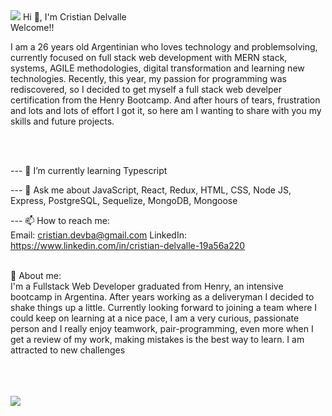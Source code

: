 <img src="https://www.springfieldlibrary.org/library/assets/2018/08/Bike_Banner.jpg"/>
                                                        Hi 👋, I'm Cristian Delvalle <br/>
                                                                  Welcome!!  <br/>
 <p> I am a 26 years old Argentinian who loves technology and problemsolving, currently focused on full stack web development with MERN stack, systems, AGILE methodologies,
digital transformation and learning new technologies. Recently, this year, my passion for programming was rediscovered, so I decided to get myself a full stack web develper certification from the Henry Bootcamp.
And after hours of tears, frustration and lots and lots of effort I got it, so here am I wanting to share with you my skills and future projects. <p/>
<br/>                                                                    
<br/>


--- 🌱 I’m currently learning Typescript


--- 💬 Ask me about JavaScript, React, Redux, HTML, CSS, Node JS, Express, PostgreSQL, Sequelize, MongoDB, Mongoose


--- 📫 How to reach me: <br/>
Email: cristian.devba@gmail.com
LinkedIn: https://www.linkedin.com/in/cristian-delvalle-19a56a220



<br/>
📄 About me:<br/>
  I'm a Fullstack Web Developer graduated from Henry, an intensive bootcamp in Argentina. After years working as a deliveryman I decided to shake things up a little.
  Currently looking forward to joining a team where I could keep on learning at a nice pace, I am a very curious, passionate person and I really enjoy teamwork, pair-programming, even more when I get a review of my work, making mistakes is the best way to learn.
I am attracted to new challenges

<br/><br/><br/>
<img src="https://static.platzi.com/media/blog/mern-stack-284eedb6-ee6b-4441-b181-5064a453a15a.png"/>
